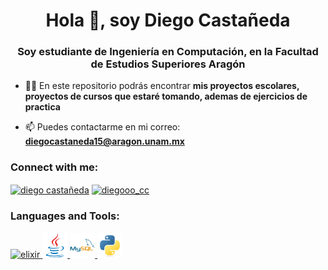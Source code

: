 <h1 align="center">Hola 👋, soy Diego Castañeda</h1>
<h3 align="center">Soy estudiante de Ingeniería en Computación, en la Facultad de Estudios Superiores Aragón</h3>

- 👨‍💻 En este repositorio podrás encontrar **mis proyectos escolares, proyectos de cursos que estaré tomando, ademas de ejercicios de practica**

- 📫 Puedes contactarme en mi correo: **diegocastaneda15@aragon.unam.mx**

<h3 align="left">Connect with me:</h3>
<p align="left">
<a href="https://fb.com/diego castañeda" target="blank"><img align="center" src="https://raw.githubusercontent.com/rahuldkjain/github-profile-readme-generator/master/src/images/icons/Social/facebook.svg" alt="diego castañeda" height="30" width="40" /></a>
<a href="https://instagram.com/diegooo_cc" target="blank"><img align="center" src="https://raw.githubusercontent.com/rahuldkjain/github-profile-readme-generator/master/src/images/icons/Social/instagram.svg" alt="diegooo_cc" height="30" width="40" /></a>
</p>

<h3 align="left">Languages and Tools:</h3>
<p align="left"> <a href="https://elixir-lang.org" target="_blank" rel="noreferrer"> <img src="https://www.vectorlogo.zone/logos/elixir-lang/elixir-lang-icon.svg" alt="elixir" width="40" height="40"/> </a> <a href="https://www.java.com" target="_blank" rel="noreferrer"> <img src="https://raw.githubusercontent.com/devicons/devicon/master/icons/java/java-original.svg" alt="java" width="40" height="40"/> </a> <a href="https://www.mysql.com/" target="_blank" rel="noreferrer"> <img src="https://raw.githubusercontent.com/devicons/devicon/master/icons/mysql/mysql-original-wordmark.svg" alt="mysql" width="40" height="40"/> </a> <a href="https://www.python.org" target="_blank" rel="noreferrer"> <img src="https://raw.githubusercontent.com/devicons/devicon/master/icons/python/python-original.svg" alt="python" width="40" height="40"/> </a> </p>
